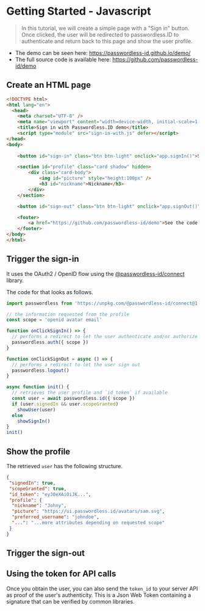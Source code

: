 Getting Started - Javascript
============================

> In this tutorial, we will create a simple page with a "Sign in" button.
> Once clicked, the user will be redirected to passwordless.ID to authenticate and return back to this page and show the user profile.

- The demo can be seen here: https://passwordless-id.github.io/demo/
- The full source code is available here: https://github.com/passwordless-id/demo


Create an HTML page
-------------------

```html
<!DOCTYPE html>
<html lang="en">
  <head>
    <meta charset="UTF-8" />
    <meta name="viewport" content="width=device-width, initial-scale=1.0" />
    <title>Sign in with Passwordless.ID demo</title>
    <script type="module" src="sign-in-with.js" defer></script>
</head>
<body>
    
    <button id="sign-in" class="btn btn-light" onclick="app.signIn()">Sign In</button>

    <section id="profile" class="card shadow" hidden>
        <div class="card-body">
            <img id="picture" style="height:100px" />
            <h3 id="nickname">Nickname</h3>
        </div>
    </section>

    <button id="sign-out" class="btn btn-light" onclick="app.signOut()" hidden>Sign Out</button>

    <footer>
        <a href="https://github.com/passwordless-id/demo">See the code on GitHub</a>
    </footer>
</body>
</html>
```


Trigger the sign-in
--------------------

It uses the OAuth2 / OpenID flow using the [@passwordless-id/connect](https://github.com/passwordless-id/connect) library.


The code for that looks as follows.

```js
import passwordless from 'https://unpkg.com/@passwordless-id/connect@1.2.0/dist/connect.min.js'

// the information requested from the profile
const scope = 'openid avatar email'

function onClickSignIn() => {
  // performs a redirect to let the user authenticate and/or authorize this app
  passwordless.auth({ scope })
}

function onClickSignOut = async () => {
  // performs a redirect to let the user sign out
  passwordless.logout()
}

async function init() {
  // retrieves the user profile and `id_token` if available
  const user = await passwordless.id({ scope })
  if (user.signedIn && user.scopeGranted)
    showUser(user)
  else
    showSignIn()
}
init()
```

Show the profile
----------------

The retrieved `user` has the following structure.

```json
{
 "signedIn": true,
 "scopeGranted": true,
 "id_token": "eyJ0eXAiOiJK...",
 "profile": {
  "nickname": "Johny",
  "picture": "https://ui.passwordless.id/avatars/sam.svg",
  "preferred_username": "johndoe",
  "...": "...more attributes depending on requested scope"
 }
}
```

Trigger the sign-out
--------------------

Using the token for API calls
-----------------------------

Once you obtain the user, you can also send the `token_id` to your server API as proof of the user's authenticity. This is a Json Web Token containing a signature that can be verified by common libraries.